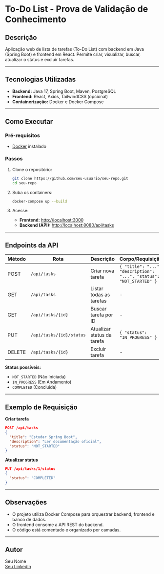 # To-Do List - Prova de Validação de Conhecimento

## Descrição

Aplicação web de lista de tarefas (To-Do List) com backend em Java (Spring Boot) e frontend em React. Permite criar, visualizar, buscar, atualizar o status e excluir tarefas.

---

## Tecnologias Utilizadas

- **Backend:** Java 17, Spring Boot, Maven, PostgreSQL
- **Frontend:** React, Axios, TailwindCSS (opcional)
- **Containerização:** Docker e Docker Compose

---

## Como Executar

### Pré-requisitos

- [Docker](https://www.docker.com/products/docker-desktop) instalado

### Passos

1. Clone o repositório:
   ```sh
   git clone https://github.com/seu-usuario/seu-repo.git
   cd seu-repo
   ```

2. Suba os containers:
   ```sh
   docker-compose up --build
   ```

3. Acesse:
   - **Frontend:** [http://localhost:3000](http://localhost:3000)
   - **Backend (API):** [http://localhost:8080/api/tasks](http://localhost:8080/api/tasks)

---

## Endpoints da API

| Método | Rota                        | Descrição                        | Corpo/Requisição                |
|--------|-----------------------------|----------------------------------|---------------------------------|
| POST   | `/api/tasks`                | Criar nova tarefa                | `{ "title": "...", "description": "...", "status": "NOT_STARTED" }` |
| GET    | `/api/tasks`                | Listar todas as tarefas          | -                               |
| GET    | `/api/tasks/{id}`           | Buscar tarefa por ID             | -                               |
| PUT    | `/api/tasks/{id}/status`    | Atualizar status da tarefa       | `{ "status": "IN_PROGRESS" }`   |
| DELETE | `/api/tasks/{id}`           | Excluir tarefa                   | -                               |

**Status possíveis:**  
- `NOT_STARTED` (Não Iniciada)
- `IN_PROGRESS` (Em Andamento)
- `COMPLETED` (Concluída)

---

## Exemplo de Requisição

**Criar tarefa**
```json
POST /api/tasks
{
  "title": "Estudar Spring Boot",
  "description": "Ler documentação oficial",
  "status": "NOT_STARTED"
}
```

**Atualizar status**
```json
PUT /api/tasks/1/status
{
  "status": "COMPLETED"
}
```

---

## Observações

- O projeto utiliza Docker Compose para orquestrar backend, frontend e banco de dados.
- O frontend consome a API REST do backend.
- O código está comentado e organizado por camadas.

---

## Autor

Seu Nome  
[Seu LinkedIn](https://www.linkedin.com/in/seu-perfil)